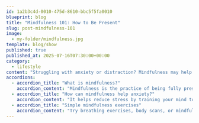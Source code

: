 ```yaml
---
id: 1a2b3c4d-0010-475d-8610-bbc5f5fa0010
blueprint: blog
title: "Mindfulness 101: How to Be Present"
slug: post-mindfulness-101
image:
  - my-folder/mindfulness.jpg
template: blog/show
published: true
published_at: 2025-07-16T07:30:00+00:00
category:
  - lifestyle
content: "Struggling with anxiety or distraction? Mindfulness may help you stay grounded and calm."
accordions:
  - accordion_title: "What is mindfulness?"
    accordion_content: "Mindfulness is the practice of being fully present and aware in the moment."
  - accordion_title: "How can mindfulness help anxiety?"
    accordion_content: "It helps reduce stress by training your mind to focus and calm racing thoughts."
  - accordion_title: "Simple mindfulness exercises"
    accordion_content: "Try breathing exercises, body scans, or mindful walking to start practicing today."
---
```

